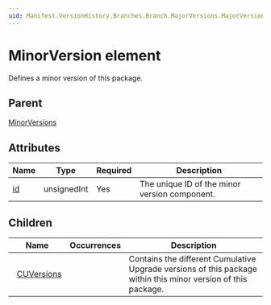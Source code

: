 ```yaml
---
uid: Manifest.VersionHistory.Branches.Branch.MajorVersions.MajorVersion.MinorVersions.MinorVersion
---
```


# MinorVersion element

Defines a minor version of this package.

## Parent

[MinorVersions](xref:Manifest.VersionHistory.Branches.Branch.MajorVersions.MajorVersion.MinorVersions)

## Attributes

|Name|Type|Required|Description|
|--- |--- |--- |--- |
|[id](xref:Manifest.VersionHistory.Branches.Branch.MajorVersions.MajorVersion.MinorVersions.MinorVersion-id)|unsignedInt|Yes|The unique ID of the minor version component.|

## Children

|Name|Occurrences|Description|
|--- |--- |--- |
|&nbsp;&nbsp;[CUVersions](xref:Manifest.VersionHistory.Branches.Branch.MajorVersions.MajorVersion.MinorVersions.MinorVersion.CUVersions)||Contains the different Cumulative Upgrade versions of this package within this minor version of this package.|
